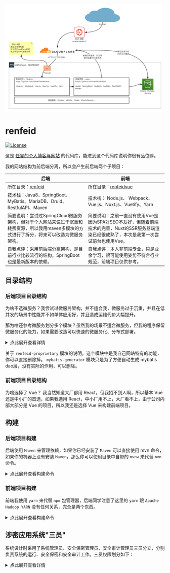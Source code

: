 ![architecture](./docs/image/architecture.png)

# renfeid

[![License](https://img.shields.io/github/license/renfei/renfeid)](https://github.com/renfei/renfeid/blob/master/LICENSE)

这是 [任霏的个人博客与网站](https://www.renfei.net) 的代码库，能进到这个代码库说明你很有品位嘛。

我的网站结构为前后端分离，所以会产生前后端两个子项目：

| 后端                                                                             | 前端                                                                               |
|--------------------------------------------------------------------------------|----------------------------------------------------------------------------------|
| 所在目录：[renfeid](./renfeid)                                                      | 所在目录：[renfeidvue](./renfeidvue)                                                  |
| 技术栈：Java8、SpringBoot、MyBatis、MariaDB、Druid、RestfulAPI、Maven                    | 技术栈： Node.js、 Webpack、Vue.js、Nuxt.js、Vuetify、Yarn                                |
| 简要说明：尝试过SpringCloud微服务架构，但对于个人网站来说过于沉重和耗费资源，所以我用maven多模块的方式进行了拆分，将来可以改造为微服务架构。 | 简要说明：之前一直没有使用Vue是因为SPA对SEO不友好，但随着前端技术的完善，Nuxt的SSR服务器端渲染已经很成熟了，本次是我第一次尝试前台也使用Vue。 |
| 自我点评：采用前后端分离架构，是目前行业比较流行的结构，SpringBoot也是最新版本的依赖。                               | 自我点评：本人非前端专业，只是业余学习，很可能使用姿势不符合行业规范，前端项目仅供参考。                                     |

## 目录结构

### 后端项目目录结构

为啥不选微服务？我尝试过微服务架构，并不适合我，微服务过于沉重，并且在低并发的场景中性能并不如单体应用好，并且造成运维代价大幅提升。

那为啥还参考微服务划分多个模块？虽然我的场景不适合微服务，但我的程序保留微服务化的能力，如果需要改造可以快速的微服务化、分布式部署。

<details>
<summary>点此展开查看详情</summary>

| 工程名                                       | 描述               |
|-------------------------------------------|------------------|
| + renfeid-bpm                             | 流程引擎服务（待开发）      |
| + renfeid-cms                             | 内容管理服务（CMS）      |
| &nbsp;&nbsp; - renfeid-cms-api            | 内容管理服务接口         |
| &nbsp;&nbsp; - renfeid-cms-service        | 内容管理服务实现         |
| + renfeid-common                          | 通用模块             |
| &nbsp;&nbsp; - renfeid-common-api         | 全局通用的接口与对象       |
| &nbsp;&nbsp; - renfeid-common-bom         | 全局统一制品清单         |
| &nbsp;&nbsp; - renfeid-common-core        | 核心服务             |
| &nbsp;&nbsp; - renfeid-common-leaf        | 分布式发号器雪花算法（美团实现） |
| + renfeid-proprietary                     | 任霏博客私有功能         |
| &nbsp;&nbsp; - renfeid-proprietary-discuz | 与Discuz的集成       |
| + renfeid-server                          | 服务入口（类似微服务的网关）   |
| + renfeid-uaa                             | 用户认证与鉴权          |
| &nbsp;&nbsp; - renfeid-uaa-api            | UAA暴露的接口         |
| &nbsp;&nbsp; - renfeid-uaa-service        | UAA服务实现          |
| + mybatis-generator                       | mybatis dao层生成   |

</details>

关于 ```renfeid-proprietary``` 模块的说明，这个模块中是我自己网站特有的功能，你可以直接删除掉。 ```mybatis-generator``` 模块只是为了方便自动生成 mybatis dao层，没有实际的作用，可以删除。

### 前端项目目录结构

为啥选择了 Vue？ 我当然知道大厂都用 React，但我招不到人啊，所以基本 Vue 还是中小厂的首选，如果我选用 React，中小厂用不上，大厂看不上，由于公司内部大部分是 Vue 的项目，所以我还是选择 Vue 来构建前端项目。

## 构建

### 后端项目构建

后端使用 ```Maven``` 来管理依赖，如果你已经安装了 ```Maven``` 可以直接使用 mvn 命令，如果你的机器上没有安装  ```Maven```，那么你可以使用目录中自带的 ```mvnw```
来代替 ```mvn``` 命令。

<details>
<summary>点此展开查看构建命令</summary>

首先，进入前端项目的 ```renfeid``` 目录里执行下面的命令：

```bash
# 清除缓存
mvn clean

# 编译项目
mvn compile

# 执行单元测试
mvn test

# 项目打包
mvn package
```

</details>

### 前端项目构建

前端我使用 ```yarn``` 来代替 ```npm``` 包管理器，后端同学注意了这里的 ```yarn``` 跟 ```Apache Hadoop YARN``` 没有任何关系，完全是两个东西。

<details>
<summary>点此展开查看构建命令</summary>

首先，进入前端项目的 ```renfeidvue``` 目录里执行下面的命令：

```bash
# install dependencies
$ yarn install

# serve with hot reload at localhost:3000
$ yarn dev

# build for production and launch server
$ yarn build
$ yarn start

# generate static project
$ yarn generate
```

</details>

## 涉密应用系统"三员"

系统设计时采用了系统管理员、安全保密管理员、安全审计管理员三员分立，分别负责系统的运行、安全保密和安全审计工作。三员权限划分如下：

<details>
<summary>点此展开查看详情</summary>

### 系统管理员

* 负责系统的日常运行维护工作
* 负责系统用户创建、用户删除

### 安全保密管理员

* 负责系统的日常安全保密管理工作
* 负责系统用户修改、用户密码重置、用户停启
* 负责系统用户的角色分配、角色的功能资源分配
* 负责管理与审查系统用户及安全审计管理员的操作日志

### 安全审计管理员

* 负责对系统管理员和安全保密管理员的日常操作行为进行审计跟踪分析和监督检查
* 审计管理员禁止访问管理平台安装的系统文件和直接访问数据库
* 禁止执行其它项目管理平台管理工作

</details>
